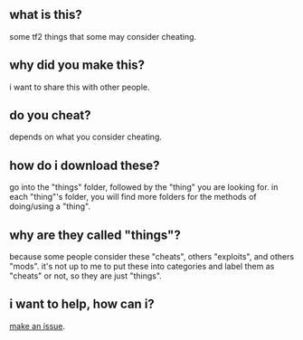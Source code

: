 <h2>what is this?</h2>

some tf2 things that some may consider cheating.

<h2>why did you make this?</h2>

i want to share this with other people.

<h2>do you cheat?</h2>

depends on what you consider cheating.

<h2>how do i download these?</h2>

go into the "things" folder, followed by the "thing" you are looking for. in each "thing"'s folder, you will find more folders for the methods of doing/using a "thing".

<h2>why are they called "things"?</h2>

because some people consider these "cheats", others "exploits", and others "mods". it's not up to me to put these into categories and label them as "cheats" or not, so they are just "things".

<h2>i want to help, how can i?</h2>

[make an issue](https://github.com/tf-stuff/things/issues).
